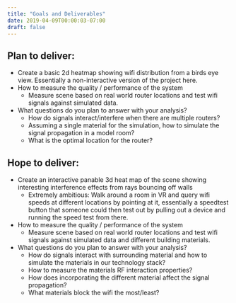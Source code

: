 ```yaml
---
title: "Goals and Deliverables"
date: 2019-04-09T00:00:03-07:00
draft: false
---
```

## Plan to deliver:    
* Create a basic 2d heatmap showing wifi distribution from a birds eye view. Essentially a non-interactive version of the project here.
* How to measure the quality / performance of the system
    * Measure scene based on real world router locations and test wifi signals against simulated data.
* What questions do you plan to answer with your analysis?
    * How do signals interact/interfere  when there are multiple routers?  
    * Assuming a single material for the simulation, how to simulate the signal propagation in a model room?
    * What is the optimal location for the router? 

## Hope to deliver: 
* Create an interactive panable 3d heat map of the scene showing interesting interference effects from rays bouncing off walls
    * Extremely ambitious: Walk around a room in VR and query wifi speeds at different locations by pointing at it, essentially a speedtest button that someone could then test out by pulling out a device and running the speed test from there.
* How to measure the quality / performance of the system
    * Measure scene based on real world router locations and test wifi signals against simulated data and different building materials.
* What questions do you plan to answer with your analysis?
    * How do signals interact with surrounding material and how to simulate the materials in our technology stack?
    * How to measure the materials RF interaction properties?
    * How does incorporating the different material affect the signal propagation?
    * What materials block the wifi the most/least? 

